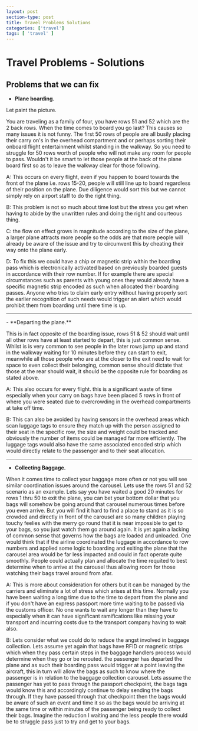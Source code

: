 ```yaml
---
layout: post
section-type: post
title: Travel Problems Solutions
categories: ['travel']
tags: [ 'travel' ]
---
```


# Travel Problems - Solutions

## Problems that we can fix

- **Plane boarding.**   

Let paint the picture.

You are traveling as a family of four, you have rows 51 and 52 which are the 2 back rows. When the time comes to board you go last? This causes so many issues it is not funny. The first 50 rows of people are all busily placing their carry on's in the overhead compartment and or perhaps sorting their onboard flight entertainment whilst standing in the walkway. So you need to struggle for 50 rows worth of people who will not make any room for people to pass. Wouldn't it be smart to let those people at the back of the plane board first so as to leave the walkway clear for those following.  

A: This occurs on every flight, even if you happen to board towards the front of the plane i.e. rows 15-20, people will still line up to board regardless of their position on the plane. Due diligence would sort this but we cannot simply rely on airport staff to do the right thing.  

B: This problem is not so much about time lost but the stress you get when having to abide by the unwritten rules and doing the right and courteous thing.  

C: the flow on effect grows in magnitude according to the size of the plane, a larger plane attracts more people so the odds are that more people will already be aware of the issue and try to circumvent this by cheating their way onto the plane early.  

D: To fix this we could have a chip or magnetic strip within the boarding pass which is electronically activated based on previously boarded guests in accordance with their row number. If for example there are special circumstances such as parents with young ones they would already have a specific magnetic strip encoded as such when allocated their boarding passes. Anyone who tries to claim early entry without having properly sort the earlier recognition of such needs would trigger an alert which would prohibit them from boarding until there time is up.

<hr>
- **Departing the plane.**  

This is in fact opposite of the boarding issue, rows 51 & 52 should wait until all other rows have at least started to depart, this is just common sense. Whilst is is very common to see people in the later rows jump up and stand in the walkway waiting for 10 minutes before they can start to exit, meanwhile all those people who are at the closer to the exit need to wait for space to even collect their belonging, common sense should dictate that those at the rear should wait, it should be the opposite rule for boarding as stated above.  

A: This also occurs for every flight. this is a significant waste of time especially when your carry on bags have been placed 5 rows in front of where you were seated due to overcrowding in the overhead compartments at take off time.  

B: This can also be avoided by having sensors in the overhead areas which scan luggage tags to ensure they match up with the person assigned to their seat in the specific row, the size and weight could be tracked and obviously the number of items could be managed far more efficiently. The luggage tags would also have the same associated encoded strip which would directly relate to the passenger and to their seat allocation.
<hr>


- **Collecting Baggage.**  

When it comes time to collect your baggage more often or not you will see similar coordination issues around the carousel. Lets use the rows 51 and 52 scenario as an example. Lets say you have waited a good 20 minutes for rows 1 thru 50 to exit the plane, you can bet your bottom dollar that you bags will somehow be going around that carousel numerous times before you even arrive. But you will find it hard to find a place to stand as it is so crowded and directly in front of the carousel are so many children playing touchy feelies with the merry go round that it is near impossible to get to your bags, so you just watch them go around again. It is yet again a lacking of common sense that governs how the bags are loaded and unloaded. One would think that if the airline coordinated the luggage in accordance to row numbers and applied some logic to boarding and exiting the plane that the carousel area would be far less impacted and could in fact operate quite smoothly. People could actually plan and allocate the time requited to best determine when to arrive at the carousel thus allowing room for those watching their bags travel around from afar.  

A: This is more about consideration for others but it can be managed by the carriers and eliminate a lot of stress which arises at this time. Normally you have been waiting a long time due to the time to depart from the plane and if you don't have an express passport more time waiting to be passed via the customs officer. No one wants to wait any longer than they have to especially when it can have significant ramifications like missing your transport and incurring costs due to the transport company having to wait also.  

B: Lets consider what we could do to reduce the angst involved in baggage collection. Lets assume yet again that bags have RFID or magnetic strips which when they pass certain steps in the baggage handlers process would determine when they go or be rerouted. the passenger has departed the plane and as such their boarding pass would trigger at a point leaving the aircraft, this in turn will allow the bags as such to know where the passenger is in relation to the baggage collection carousel. Lets assume the passenger has yet to pass through the passport checkpoint, the bags tags would know this and accordingly continue to delay sending the bags through. If they have passed through that checkpoint then the bags would be aware of such an event and time it so as the bags would be arriving at the same time or within minutes of the passenger being ready to collect their bags. Imagine the reduction I waiting and the less people there would be to struggle pass just to try and get to your bags.
